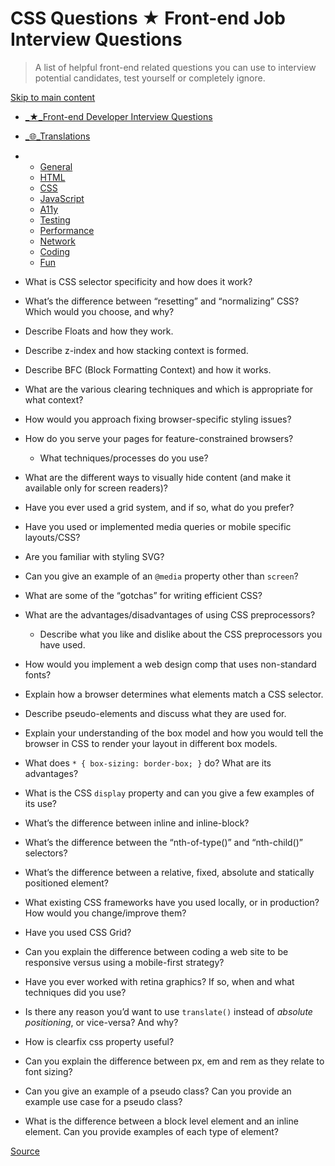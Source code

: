 # CSS Questions ★ Front-end Job Interview Questions

> A list of helpful front-end related questions you can use to interview potential candidates, test yourself or completely ignore.

[Skip to main content](#main-content)

- [\_★_Front-end Developer Interview Questions](chrome-extension://cjedbglnccaioiolemnfhjncicchinao/ "Home")
- [\_🌐_Translations](chrome-extension://cjedbglnccaioiolemnfhjncicchinao/translations "Translations")

- - [General](chrome-extension://cjedbglnccaioiolemnfhjncicchinao/questions/general-questions/ "General Questions")
  - [HTML](chrome-extension://cjedbglnccaioiolemnfhjncicchinao/questions/html-questions/ "HTML Questions")
  - [CSS](chrome-extension://cjedbglnccaioiolemnfhjncicchinao/questions/css-questions/ "CSS Questions")
  - [JavaScript](chrome-extension://cjedbglnccaioiolemnfhjncicchinao/questions/javascript-questions/ "JavaScript Questions")
  - [A11y](https://scottaohara.github.io/accessibility_interview_questions/ "Accessibility Questions (external link)")
  - [Testing](chrome-extension://cjedbglnccaioiolemnfhjncicchinao/questions/testing-questions/ "Testing Questions")
  - [Performance](chrome-extension://cjedbglnccaioiolemnfhjncicchinao/questions/performance-questions/ "Performance Questions")
  - [Network](chrome-extension://cjedbglnccaioiolemnfhjncicchinao/questions/network-questions/ "Network Questions")
  - [Coding](chrome-extension://cjedbglnccaioiolemnfhjncicchinao/questions/coding-questions/ "Coding Questions")
  - [Fun](chrome-extension://cjedbglnccaioiolemnfhjncicchinao/questions/fun-questions/ "Fun Questions")

- What is CSS selector specificity and how does it work?
- What’s the difference between “resetting” and “normalizing” CSS? Which would you choose, and why?
- Describe Floats and how they work.
- Describe z-index and how stacking context is formed.
- Describe BFC (Block Formatting Context) and how it works.
- What are the various clearing techniques and which is appropriate for what context?
- How would you approach fixing browser-specific styling issues?
- How do you serve your pages for feature-constrained browsers?
  - What techniques/processes do you use?
- What are the different ways to visually hide content (and make it available only for screen readers)?
- Have you ever used a grid system, and if so, what do you prefer?
- Have you used or implemented media queries or mobile specific layouts/CSS?
- Are you familiar with styling SVG?
- Can you give an example of an `@media` property other than `screen`?
- What are some of the “gotchas” for writing efficient CSS?
- What are the advantages/disadvantages of using CSS preprocessors?
  - Describe what you like and dislike about the CSS preprocessors you have used.
- How would you implement a web design comp that uses non-standard fonts?
- Explain how a browser determines what elements match a CSS selector.
- Describe pseudo-elements and discuss what they are used for.
- Explain your understanding of the box model and how you would tell the browser in CSS to render your layout in different box models.
- What does `* { box-sizing: border-box; }` do? What are its advantages?
- What is the CSS `display` property and can you give a few examples of its use?
- What’s the difference between inline and inline-block?
- What’s the difference between the “nth-of-type()” and “nth-child()” selectors?
- What’s the difference between a relative, fixed, absolute and statically positioned element?
- What existing CSS frameworks have you used locally, or in production? How would you change/improve them?
- Have you used CSS Grid?
- Can you explain the difference between coding a web site to be responsive versus using a mobile-first strategy?
- Have you ever worked with retina graphics? If so, when and what techniques did you use?
- Is there any reason you’d want to use `translate()` instead of _absolute positioning_, or vice-versa? And why?
- How is clearfix css property useful?
- Can you explain the difference between px, em and rem as they relate to font sizing?
- Can you give an example of a pseudo class? Can you provide an example use case for a pseudo class?
- What is the difference between a block level element and an inline element. Can you provide examples of each type of element?

[Source](http://localhost:9090/questions/css-questions/)
